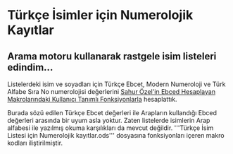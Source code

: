 # Türkçe İsimler için Numerolojik Kayıtlar
## Arama motoru kullanarak rastgele isim listeleri edindim...

Listelerdeki isim ve soyadları için Türkçe Ebcet, Modern Numeroloji ve Türk Alfabe Sıra No numerolojisi değerlerini [Sahur Özel'in Ebced Hesaplayan Makrolarındaki Kullanıcı Tanımlı Fonksiyonlarla](https://github.com/metatronslove/abjad) hesaplattık.

Burada sözü edilen Türkçe Ebcet değerleri ile Arapların kullandığı Ebced değerleri arasında bir uyum asla yoktur. Zaten listelerde isimlerin Arap alfabesi ile yazılmış okuma karşılıkları da mevcut değildir. '''Türkçe İsim Listesi için Numerolojik kayıtlar.ods''' dosyasına fonksiyonları içeren makro kodları iliştirilmiştir.
